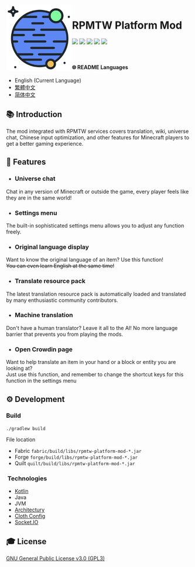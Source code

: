 <img src="https://raw.githubusercontent.com/RPMTW/RPMTW-Data/main/logo/rpmtw-platform/rpmtw-platform-logo.png" align="left" width="180px"/>

# RPMTW Platform Mod

[![](https://img.shields.io/github/license/RPMTW/RPMTW-Platform-Mod.svg)](LICENSE)
[![](https://img.shields.io/github/release/RPMTW/RPMTW-Platform-Mod.svg)](../releases)
![](https://cf.way2muchnoise.eu/versions/rpmtw-platform.svg)
[![](https://cf.way2muchnoise.eu/rpmtw-platform.svg)](https://www.curseforge.com/minecraft/mc-mods/rpmtw-platform)
[![](https://img.shields.io/modrinth/dt/ZukQzaRP?label=Modrinth%20Downloads)](https://modrinth.com/mod/ZukQzaRP)
<p>&nbsp;</p> 

#### 🌐 README Languages

- English (Current Language)
- [繁體中文](README/zh_tw.md)
- [简体中文](README/zh_cn.md)

## 📚 Introduction

The mod integrated with RPMTW services covers translation, wiki, universe chat, Chinese input optimization, and other
features for Minecraft players to get a better gaming experience.

## 🎨 Features

- ### Universe chat

Chat in any version of Minecraft or outside the game, every player feels like they are in the same world!

- ### Settings menu

The built-in sophisticated settings menu allows you to adjust any function freely.

- ### Original language display

Want to know the original language of an item? Use this function!  
~~You can even learn English at the same time!~~

- ### Translate resource pack

The latest translation resource pack is automatically loaded and translated by many enthusiastic community contributors.

- ### Machine translation

Don't have a human translator? Leave it all to the AI! No more language barrier that prevents you from playing the mods.

- ### Open Crowdin page

Want to help translate an item in your hand or a block or entity you are looking at?  
Just use this function, and remember to change the shortcut keys for this function in the settings menu

## ⚙️ Development

### Build

```shell
./gradlew build
```

File location

- Fabric `fabric/build/libs/rpmtw-platform-mod-*.jar`
- Forge  `forge/build/libs/rpmtw-platform-mod-*.jar`
- Quilt `quilt/build/libs/rpmtw-platform-mod-*.jar`

### ️ Technologies

- [Kotlin](https://kotlinlang.org/)
- Java
- JVM
- [Architectury](https://github.com/architectury)
- [Cloth Config](https://github.com/shedaniel/cloth-config)
- [Socket.IO](https://github.com/socketio/socket.io-client-java)

## 🎓 License

[GNU General Public License v3.0 (GPL3)](https://www.gnu.org/licenses/gpl-3.0.html)
